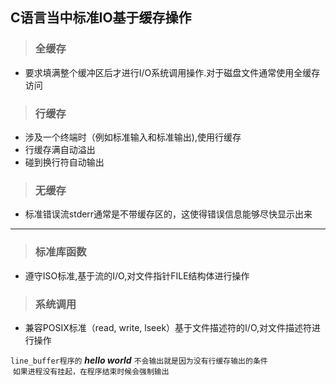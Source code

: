 ## C语言当中标准IO基于缓存操作
> ### 全缓存
* 要求填满整个缓冲区后才进行I/O系统调用操作.对于磁盘文件通常使用全缓存访问
> ### 行缓存
* 涉及一个终端时（例如标准输入和标准输出),使用行缓存
* 行缓存满自动溢出
* 碰到换行符自动输出
> ### 无缓存
* 标准错误流stderr通常是不带缓存区的，这使得错误信息能够尽快显示出来 
    
-----------------------------------------------------------------
> ### 标准库函数
* 遵守ISO标准,基于流的I/O,对文件指针FILE结构体进行操作
> ### 系统调用
* 兼容POSIX标准（read, write, lseek）基于文件描述符的I/O,对文件描述符进行操作

 `line_buffer程序的` ***hello world*** `不会输出就是因为没有行缓存输出的条件` <br>
 `如果进程没有挂起，在程序结束时候会强制输出`
